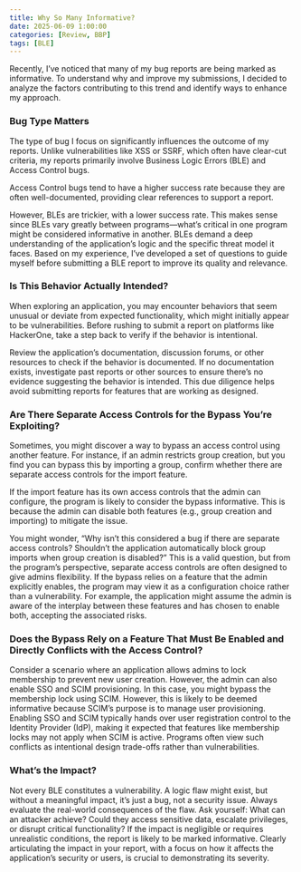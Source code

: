 ```yaml
---
title: Why So Many Informative?
date: 2025-06-09 1:00:00
categories: [Review, BBP]
tags: [BLE]
---
```


Recently, I’ve noticed that many of my bug reports are being marked as informative. To understand why and improve my submissions, I decided to analyze the factors contributing to this trend and identify ways to enhance my approach.

### Bug Type Matters

The type of bug I focus on significantly influences the outcome of my reports. Unlike vulnerabilities like XSS or SSRF, which often have clear-cut criteria, my reports primarily involve Business Logic Errors (BLE) and Access Control bugs.

Access Control bugs tend to have a higher success rate because they are often well-documented, providing clear references to support a report.

However, BLEs are trickier, with a lower success rate. This makes sense since BLEs vary greatly between programs—what’s critical in one program might be considered informative in another. BLEs demand a deep understanding of the application’s logic and the specific threat model it faces. Based on my experience, I’ve developed a set of questions to guide myself before submitting a BLE report to improve its quality and relevance.

### Is This Behavior Actually Intended?

When exploring an application, you may encounter behaviors that seem unusual or deviate from expected functionality, which might initially appear to be vulnerabilities. Before rushing to submit a report on platforms like HackerOne, take a step back to verify if the behavior is intentional.

Review the application’s documentation, discussion forums, or other resources to check if the behavior is documented. If no documentation exists, investigate past reports or other sources to ensure there’s no evidence suggesting the behavior is intended. This due diligence helps avoid submitting reports for features that are working as designed.

### Are There Separate Access Controls for the Bypass You’re Exploiting?

Sometimes, you might discover a way to bypass an access control using another feature. For instance, if an admin restricts group creation, but you find you can bypass this by importing a group, confirm whether there are separate access controls for the import feature.

If the import feature has its own access controls that the admin can configure, the program is likely to consider the bypass informative. This is because the admin can disable both features (e.g., group creation and importing) to mitigate the issue.

You might wonder, “Why isn’t this considered a bug if there are separate access controls? Shouldn’t the application automatically block group imports when group creation is disabled?” This is a valid question, but from the program’s perspective, separate access controls are often designed to give admins flexibility. If the bypass relies on a feature that the admin explicitly enables, the program may view it as a configuration choice rather than a vulnerability. For example, the application might assume the admin is aware of the interplay between these features and has chosen to enable both, accepting the associated risks.

### Does the Bypass Rely on a Feature That Must Be Enabled and Directly Conflicts with the Access Control?

Consider a scenario where an application allows admins to lock membership to prevent new user creation. However, the admin can also enable SSO and SCIM provisioning. In this case, you might bypass the membership lock using SCIM. However, this is likely to be deemed informative because SCIM’s purpose is to manage user provisioning. Enabling SSO and SCIM typically hands over user registration control to the Identity Provider (IdP), making it expected that features like membership locks may not apply when SCIM is active. Programs often view such conflicts as intentional design trade-offs rather than vulnerabilities.

### What’s the Impact?

Not every BLE constitutes a vulnerability. A logic flaw might exist, but without a meaningful impact, it’s just a bug, not a security issue. Always evaluate the real-world consequences of the flaw. Ask yourself: What can an attacker achieve? Could they access sensitive data, escalate privileges, or disrupt critical functionality? If the impact is negligible or requires unrealistic conditions, the report is likely to be marked informative. Clearly articulating the impact in your report, with a focus on how it affects the application’s security or users, is crucial to demonstrating its severity.
